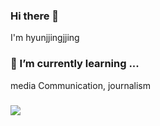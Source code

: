### Hi there 👋
I'm hyunjjingjjing
### 🌱 I’m currently learning ...
media Communication, journalism
###
<img src="https://img.shields.io/badge//blog-#83B81A?style=flat-square&logo=abbvie&logoColor=white&link=https://blog.naver.com/jjingjjing55">


